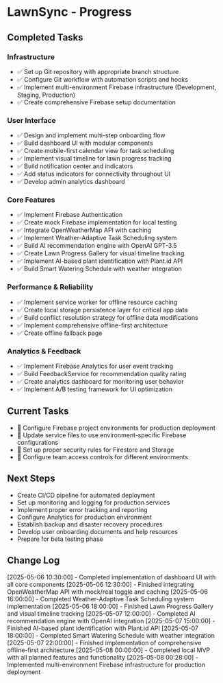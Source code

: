 # LawnSync - Progress

## Completed Tasks

### Infrastructure
- ✅ Set up Git repository with appropriate branch structure
- ✅ Configure Git workflow with automation scripts and hooks
- ✅ Implement multi-environment Firebase infrastructure (Development, Staging, Production)
- ✅ Create comprehensive Firebase setup documentation

### User Interface
- ✅ Design and implement multi-step onboarding flow
- ✅ Build dashboard UI with modular components
- ✅ Create mobile-first calendar view for task scheduling
- ✅ Implement visual timeline for lawn progress tracking
- ✅ Build notification center and indicators
- ✅ Add status indicators for connectivity throughout UI
- ✅ Develop admin analytics dashboard

### Core Features
- ✅ Implement Firebase Authentication
- ✅ Create mock Firebase implementation for local testing
- ✅ Integrate OpenWeatherMap API with caching
- ✅ Implement Weather-Adaptive Task Scheduling system
- ✅ Build AI recommendation engine with OpenAI GPT-3.5
- ✅ Create Lawn Progress Gallery for visual timeline tracking
- ✅ Implement AI-based plant identification with Plant.id API
- ✅ Build Smart Watering Schedule with weather integration

### Performance & Reliability
- ✅ Implement service worker for offline resource caching
- ✅ Create local storage persistence layer for critical app data
- ✅ Build conflict resolution strategy for offline data modifications
- ✅ Implement comprehensive offline-first architecture
- ✅ Create offline fallback page

### Analytics & Feedback
- ✅ Implement Firebase Analytics for user event tracking
- ✅ Build FeedbackService for recommendation quality rating
- ✅ Create analytics dashboard for monitoring user behavior
- ✅ Implement A/B testing framework for UI optimization

## Current Tasks
- 🔄 Configure Firebase project environments for production deployment
- 🔄 Update service files to use environment-specific Firebase configurations
- 🔄 Set up proper security rules for Firestore and Storage
- 🔄 Configure team access controls for different environments

## Next Steps
- Create CI/CD pipeline for automated deployment
- Set up monitoring and logging for production services
- Implement proper error tracking and reporting
- Configure Analytics for production environment
- Establish backup and disaster recovery procedures
- Develop user onboarding documents and help resources
- Prepare for beta testing phase

## Change Log
[2025-05-06 10:30:00] - Completed implementation of dashboard UI with all core components
[2025-05-06 12:30:00] - Finished integrating OpenWeatherMap API with mock/real toggle and caching
[2025-05-06 16:00:00] - Completed Weather-Adaptive Task Scheduling system implementation
[2025-05-06 18:00:00] - Finished Lawn Progress Gallery and visual timeline tracking
[2025-05-07 12:00:00] - Completed AI recommendation engine with OpenAI integration
[2025-05-07 15:00:00] - Finished AI-based plant identification with Plant.id API
[2025-05-07 18:00:00] - Completed Smart Watering Schedule with weather integration
[2025-05-07 22:00:00] - Finished implementation of comprehensive offline-first architecture
[2025-05-08 00:00:00] - Completed local MVP with all planned features and functionality
[2025-05-08 00:28:00] - Implemented multi-environment Firebase infrastructure for production deployment